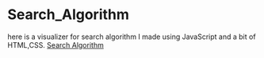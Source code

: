 # Search_Algorithm
here is a visualizer for search algorithm I made using JavaScript and a bit of HTML,CSS.
[Search Algorithm](https://sushantsharma08.github.io/Search_Algorithm/index.html)
